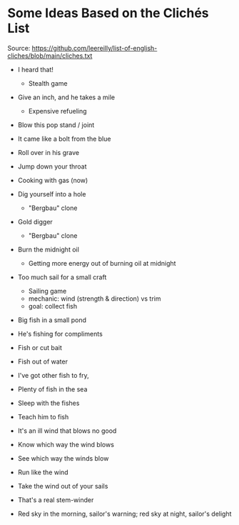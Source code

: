 Some Ideas Based on the Clichés List
====================================

Source: <https://github.com/leereilly/list-of-english-cliches/blob/main/cliches.txt>

- I heard that!
	- Stealth game
- Give an inch, and he takes a mile
	- Expensive refueling
- Blow this pop stand / joint
- It came like a bolt from the blue
- Roll over in his grave
- Jump down your throat
- Cooking with gas (now)
- Dig yourself into a hole
	- "Bergbau" clone
- Gold digger
	- "Bergbau" clone
- Burn the midnight oil
	- Getting more energy out of burning oil at midnight

- Too much sail for a small craft
	- Sailing game
	- mechanic: wind (strength & direction) vs trim
	- goal: collect fish
- Big fish in a small pond
- He's fishing for compliments
- Fish or cut bait
- Fish out of water
- I've got other fish to fry,
- Plenty of fish in the sea
- Sleep with the fishes
- Teach him to fish

- It's an ill wind that blows no good
- Know which way the wind blows
- See which way the winds blow
- Run like the wind
- Take the wind out of your sails
- That's a real stem-winder
- Red sky in the morning, sailor's warning; red sky at night, sailor's delight
